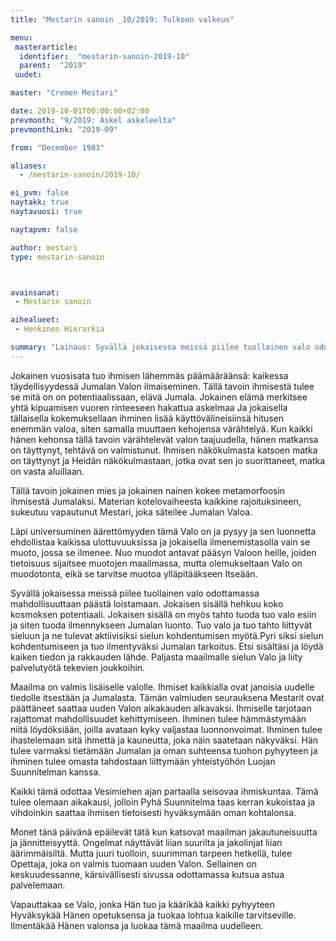 ```yaml
---
title: "Mestarin sanoin _10/2019: Tulkoon valkeus"

menu:
 masterarticle:
  identifier:  "mestarin-sanoin-2019-10"
  parent:  "2019"
 uudet:

master: "Cremen Mestari"

date: 2019-10-01T00:00:00+02:00
prevmonth: "9/2019: Askel askeleelta"
prevmonthLink: "2019-09"

from: "December 1983"

aliases:
  - /mestarin-sanoin/2019-10/

ei_pvm: false
naytakk: true
naytavuosi: true

naytapvm: false

author: mestari
type: mestarin-sanoin



avainsanat:
 - Mestarin sanoin

aihealueet:
 - Henkinen Hierarkia

summary: "Lainaus: Syvällä jokaisessa meissä piilee tuollainen valo odottamassa mahdollisuuttaan päästä loistamaan. Jokaisen sisällä hehkuu koko kosmoksen potentiaali. Jokaisen sisällä on myös tahto tuoda tuo valo esiin ja siten tuoda ilmennykseen Jumalan luonto."
---
```

<p>Jokainen vuosisata tuo ihmisen lähemmäs päämääräänsä: kaikessa täydellisyydessä Jumalan Valon ilmaiseminen. Tällä tavoin ihmisestä tulee se mitä on on potentiaalissaan, elävä Jumala. Jokainen elämä merkitsee yhtä kipuamisen vuoren rinteeseen hakattua askelmaa Ja jokaisella tällaisella kokemuksellaan ihminen lisää käyttövälineisiinsä hitusen enemmän valoa, siten samalla muuttaen kehojensa värähtelyä. Kun kaikki hänen kehonsa tällä tavoin värähtelevät valon taajuudella, hänen matkansa on täyttynyt, tehtävä on valmistunut. Ihmisen näkökulmasta katsoen matka on täyttynyt ja Heidän näkökulmastaan, jotka ovat sen jo suorittaneet, matka on vasta aluillaan.</p>
<p>Tällä tavoin jokainen mies ja jokainen nainen kokee metamorfoosin ihmisestä Jumalaksi. Materian kotelovaiheesta kaikkine rajoituksineen, sukeutuu vapautunut Mestari, joka säteilee Jumalan Valoa.</p>
<p>Läpi universuminen äärettömyyden tämä Valo on ja pysyy ja sen luonnetta ehdollistaa kaikissa ulottuvuuksissa ja jokaisella ilmenemistasolla vain se muoto, jossa se ilmenee. Nuo muodot antavat pääsyn Valoon heille, joiden tietoisuus sijaitsee muotojen maailmassa, mutta olemukseltaan Valo on muodotonta, eikä se tarvitse muotoa ylläpitääkseen Itseään.</p>
<p>Syvällä jokaisessa meissä piilee tuollainen valo odottamassa mahdollisuuttaan päästä loistamaan. Jokaisen sisällä hehkuu koko kosmoksen potentiaali. Jokaisen sisällä on myös tahto tuoda tuo valo esiin ja siten tuoda ilmennykseen Jumalan luonto. Tuo valo ja tuo tahto liittyvät sieluun ja ne tulevat aktiivisiksi sielun kohdentumisen myötä.Pyri siksi sielun kohdentumiseen ja tuo ilmentyväksi Jumalan tarkoitus. Etsi sisältäsi ja löydä kaiken tiedon ja rakkauden lähde. Paljasta maailmalle sielun Valo ja liity palvelutyötä tekevien joukkoihin.</p>
<p>Maailma on valmis lisäiselle valolle. Ihmiset kaikkialla ovat janoisia uudelle tiedolle itsestään ja Jumalasta. Tämän valmiuden seurauksena Mestarit ovat päättäneet saattaa uuden Valon aikakauden alkavaksi. Ihmiselle tarjotaan rajattomat mahdollisuudet kehittymiseen. Ihminen tulee hämmästymään niitä löydöksiään, joilla avataan kyky valjastaa luonnonvoimat. Ihminen tulee ihastelemaan sitä ihmettä ja kauneutta, joka näin saatetaan näkyväksi. Hän tulee varmaksi tietämään Jumalan ja oman suhteensa tuohon pyhyyteen ja ihminen tulee omasta tahdostaan liittymään yhteistyöhön Luojan Suunnitelman kanssa.</p>
<p>Kaikki tämä odottaa Vesimiehen ajan partaalla seisovaa ihmiskuntaa. Tämä tulee olemaan aikakausi, jolloin Pyhä Suunnitelma taas kerran kukoistaa ja vihdoinkin saattaa ihmisen tietoisesti hyväksymään oman kohtalonsa.</p>
<p>Monet tänä päivänä epäilevät tätä kun katsovat maailman jakautuneisuutta ja jännitteisyyttä. Ongelmat näyttävät liian suurilta ja jakolinjat liian äärimmäisiltä. Mutta juuri tuolloin, suurimman tarpeen hetkellä, tulee Opettaja, joka on valmis tuomaan uuden Valon. Sellainen on keskuudessanne, kärsivällisesti sivussa odottamassa kutsua astua palvelemaan.</p>
<p>Vapauttakaa se Valo, jonka Hän tuo ja käärikää kaikki pyhyyteen Hyväksykää Hänen opetuksensa ja tuokaa lohtua kaikille tarvitseville. Ilmentäkää Hänen valonsa ja luokaa tämä maailma uudelleen.</p>